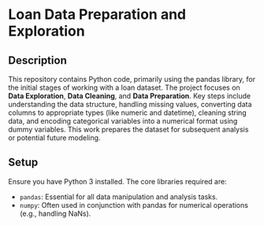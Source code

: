 # Loan Data Preparation and Exploration

## Description

This repository contains Python code, primarily using the pandas library, for the initial stages of working with a loan dataset. 
The project focuses on **Data Exploration**, **Data Cleaning**, and **Data Preparation**. Key steps include understanding the data structure, handling missing values, converting data columns to appropriate types (like numeric and datetime), cleaning string data, and encoding categorical variables into a numerical format using dummy variables. This work prepares the dataset for subsequent analysis or potential future modeling.

## Setup

Ensure you have Python 3 installed. The core libraries required are:

- `pandas`: Essential for all data manipulation and analysis tasks.
- `numpy`: Often used in conjunction with pandas for numerical operations (e.g., handling NaNs).
